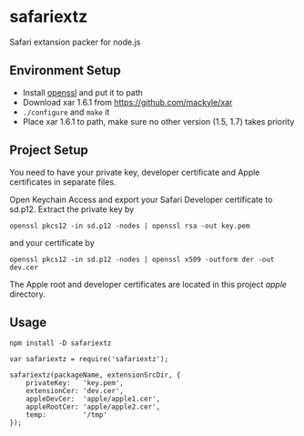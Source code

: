 # safariextz

Safari extansion packer for node.js

## Environment Setup

* Install [openssl](https://www.openssl.org/) and put it to path
* Download xar 1.6.1 from https://github.com/mackyle/xar
* `./configure` and `make` it
* Place xar 1.6.1 to path, make sure no other version (1.5, 1.7) takes priority

## Project Setup

You need to have your private key, developer certificate and Apple certificates in separate files.

Open Keychain Access and export your Safari Developer certificate to sd.p12. Extract the private key by

```
openssl pkcs12 -in sd.p12 -nodes | openssl rsa -out key.pem
```

and your certificate by

```
openssl pkcs12 -in sd.p12 -nodes | openssl x509 -outform der -out dev.cer
```

The Apple root and developer certificates are located in this project *apple* directory.

## Usage

```
npm install -D safariextz
```

```
var safariextz = require('safariextz');

safariextz(packageName, extensionSrcDir, {
    privateKey:   'key.pem',
    extensionCer: 'dev.cer',
    appleDevCer:  'apple/apple1.cer',
    appleRootCer: 'apple/apple2.cer',
    temp:         '/tmp'
});
```
